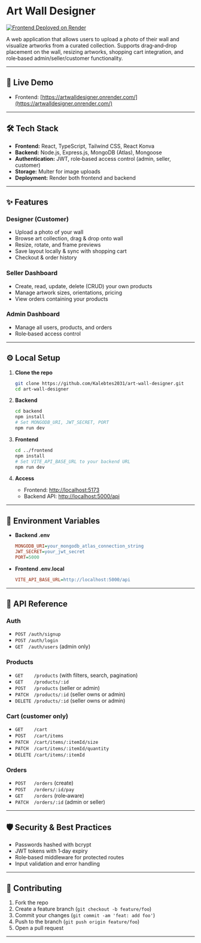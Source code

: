 # Art Wall Designer

[![Frontend Deployed on Render](https://img.shields.io/badge/Frontend-Deployed-blue)](https://artwalldesigner.onrender.com/)

A web application that allows users to upload a photo of their wall and visualize artworks from a curated collection. Supports drag‑and‑drop placement on the wall, resizing artworks, shopping cart integration, and role‑based admin/seller/customer functionality.

---

## 🚀 Live Demo

* Frontend: [https://artwalldesigner.onrender.com/](https://artwalldesigner.onrender.com/)

---

## 🛠️ Tech Stack

* **Frontend:** React, TypeScript, Tailwind CSS, React Konva
* **Backend:** Node.js, Express.js, MongoDB (Atlas), Mongoose
* **Authentication:** JWT, role‑based access control (admin, seller, customer)
* **Storage:** Multer for image uploads
* **Deployment:** Render both frontend and backend

---

## ✨ Features

### Designer (Customer)

* Upload a photo of your wall
* Browse art collection, drag & drop onto wall
* Resize, rotate, and frame previews
* Save layout locally & sync with shopping cart
* Checkout & order history

### Seller Dashboard

* Create, read, update, delete (CRUD) your own products
* Manage artwork sizes, orientations, pricing
* View orders containing your products

### Admin Dashboard

* Manage all users, products, and orders
* Role‑based access control

---

## ⚙️ Local Setup

1. **Clone the repo**

   ```bash
   git clone https://github.com/Kalebtes2031/art-wall-designer.git
   cd art-wall-designer
   ```

2. **Backend**

   ```bash
   cd backend
   npm install
   # Set MONGODB_URI, JWT_SECRET, PORT
   npm run dev
   ```

3. **Frontend**

   ```bash
   cd ../frontend
   npm install
   # Set VITE_API_BASE_URL to your backend URL
   npm run dev
   ```

4. **Access**

   * Frontend: [http://localhost:5173](http://localhost:5173)
   * Backend API: [http://localhost:5000/api](http://localhost:5000/api)

---

## 📂 Environment Variables

* **Backend .env**

  ```ini
  MONGODB_URI=your_mongodb_atlas_connection_string
  JWT_SECRET=your_jwt_secret
  PORT=5000
  ```

* **Frontend .env.local**

  ```ini
  VITE_API_BASE_URL=http://localhost:5000/api
  ```

---

## 📝 API Reference

### Auth

* `POST /auth/signup`
* `POST /auth/login`
* `GET  /auth/users` (admin only)

### Products

* `GET    /products` (with filters, search, pagination)
* `GET    /products/:id`
* `POST   /products` (seller or admin)
* `PATCH  /products/:id` (seller owns or admin)
* `DELETE /products/:id` (seller owns or admin)

### Cart (customer only)

* `GET    /cart`
* `POST   /cart/items`
* `PATCH  /cart/items/:itemId/size`
* `PATCH  /cart/items/:itemId/quantity`
* `DELETE /cart/items/:itemId`

### Orders

* `POST   /orders` (create)
* `POST   /orders/:id/pay`
* `GET    /orders` (role‑aware)
* `PATCH  /orders/:id` (admin or seller)

---

## 🛡️ Security & Best Practices

* Passwords hashed with bcrypt
* JWT tokens with 1‑day expiry
* Role‑based middleware for protected routes
* Input validation and error handling

---

## 🤝 Contributing

1. Fork the repo
2. Create a feature branch (`git checkout -b feature/foo`)
3. Commit your changes (`git commit -am 'feat: add foo'`)
4. Push to the branch (`git push origin feature/foo`)
5. Open a pull request

---

